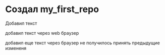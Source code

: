 ﻿# Создал my_first_repo

Добавил текст

добавил текст через web браузер

добавил еще текст через браузер
не получилось принять предыдущие измененя

